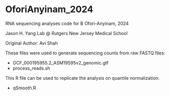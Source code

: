 # OforiAnyinam_2024

RNA sequencing analyses code for B Ofori-Anyinam, 2024

Jason H. Yang Lab @ Rutgers New Jersey Medical School

Original Author: Avi Shah

These files were used to generate sequencing counts from raw FASTQ files:
- GCF_000195955.2_ASM19595v2_genomic.gtf
- process_reads.sh

This R  file can be used to replicate the analysis on quantile normalization.
- qSmooth.R

